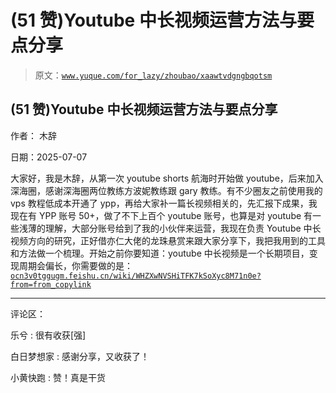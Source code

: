 # (51 赞)Youtube 中长视频运营方法与要点分享

> 原文：[`www.yuque.com/for_lazy/zhoubao/xaawtvdgngbqotsm`](https://www.yuque.com/for_lazy/zhoubao/xaawtvdgngbqotsm)

## (51 赞)Youtube 中长视频运营方法与要点分享

作者： 木辞

日期：2025-07-07

大家好，我是木辞，从第一次 youtube
shorts 航海时开始做 youtube，后来加入深海圈，感谢深海圈两位教练方波妮教练跟 gary 教练。有不少圈友之前使用我的 vps 教程低成本开通了 ypp，再给大家补一篇长视频相关的，先汇报下成果，我现在有 YPP 账号 50+，做了不下上百个 youtube 账号，也算是对 youtube 有一些浅薄的理解，大部分账号给到了我的小伙伴来运营，我现在负责 Youtube 中长视频方向的研究，正好借亦仁大佬的龙珠悬赏来跟大家分享下，我把我用到的工具和方法做一个梳理。开始之前你要知道：youtube 中长视频是一个长期项目，变现周期会偏长，你需要做的是： [`ocn3v0tggugm.feishu.cn/wiki/WHZXwNVSHiTFK7kSoXyc8M71n0e?from=from_copylink`](https://ocn3v0tggugm.feishu.cn/wiki/WHZXwNVSHiTFK7kSoXyc8M71n0e?from=from_copylink)

* * *

评论区：

乐兮 : 很有收获[强]

白日梦想家 : 感谢分享，又收获了！

小黄快跑 : 赞！真是干货